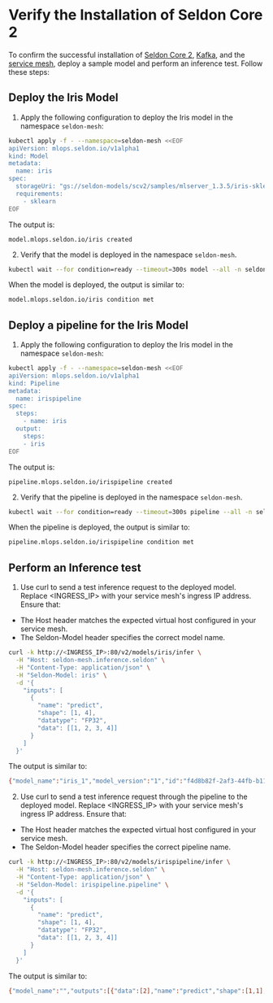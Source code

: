# Verify the Installation of Seldon Core 2

To confirm the successful installation of [Seldon Core 2](/docs-gb/installation/production-environment/README.md), [Kafka](/docs-gb/installation/production-environment/kafka/), and the [service mesh](/docs-gb/installation/production-environment/ingress-controller/istio.md), deploy a sample model and perform an inference test. Follow these steps:

## Deploy the Iris Model

1. Apply the following configuration to deploy the Iris model in the namespace `seldon-mesh`:

```bash
kubectl apply -f - --namespace=seldon-mesh <<EOF
apiVersion: mlops.seldon.io/v1alpha1
kind: Model
metadata:
  name: iris
spec:
  storageUri: "gs://seldon-models/scv2/samples/mlserver_1.3.5/iris-sklearn"
  requirements:
    - sklearn
EOF

```
The output is:
```
model.mlops.seldon.io/iris created
```
2. Verify that the model is deployed in the namespace `seldon-mesh`.
 ```bash
 kubectl wait --for condition=ready --timeout=300s model --all -n seldon-mesh
 ```
 When the model is deployed, the output is similar to:
 ```bash
 model.mlops.seldon.io/iris condition met
 ```  
## Deploy a pipeline for the Iris Model

1. Apply the following configuration to deploy the Iris model in the namespace `seldon-mesh`:

```bash
kubectl apply -f - --namespace=seldon-mesh <<EOF
apiVersion: mlops.seldon.io/v1alpha1
kind: Pipeline
metadata:
  name: irispipeline
spec:
  steps:
    - name: iris
  output:
    steps:
    - iris
EOF
```
The output is:
```
pipeline.mlops.seldon.io/irispipeline created
```
2. Verify that the pipeline is deployed in the namespace `seldon-mesh`.
 ```bash
 kubectl wait --for condition=ready --timeout=300s pipeline --all -n seldon-mesh
 ```
 When the pipeline is deployed, the output is similar to:
 ```bash
 pipeline.mlops.seldon.io/irispipeline condition met
 ``` 

## Perform an Inference test

1. Use curl to send a test inference request to the deployed model. Replace <INGRESS_IP> with your service mesh's ingress IP address.
    Ensure that:
  * The Host header matches the expected virtual host configured in your service mesh.
  * The Seldon-Model header specifies the correct model name.

```bash
curl -k http://<INGRESS_IP>:80/v2/models/iris/infer \
  -H "Host: seldon-mesh.inference.seldon" \
  -H "Content-Type: application/json" \
  -H "Seldon-Model: iris" \
  -d '{
    "inputs": [
      {
        "name": "predict",
        "shape": [1, 4],
        "datatype": "FP32",
        "data": [[1, 2, 3, 4]]
      }
    ]
  }'
```

The output is similar to:
```bash
{"model_name":"iris_1","model_version":"1","id":"f4d8b82f-2af3-44fb-b115-60a269cbfa5e","parameters":{},"outputs":[{"name":"predict","shape":[1,1],"datatype":"INT64","parameters":{"content_type":"np"},"data":[2]}]}
```
2. Use curl to send a test inference request through the pipeline to the deployed model. Replace <INGRESS_IP> with your service mesh's ingress IP address.
  Ensure that:
  * The Host header matches the expected virtual host configured in your service mesh.
  * The Seldon-Model header specifies the correct pipeline name.

```bash
curl -k http://<INGRESS_IP>:80/v2/models/irispipeline/infer \
  -H "Host: seldon-mesh.inference.seldon" \
  -H "Content-Type: application/json" \
  -H "Seldon-Model: irispipeline.pipeline" \
  -d '{
    "inputs": [
      {
        "name": "predict",
        "shape": [1, 4],
        "datatype": "FP32",
        "data": [[1, 2, 3, 4]]
      }
    ]
  }'
```

The output is similar to:
```bash
{"model_name":"","outputs":[{"data":[2],"name":"predict","shape":[1,1],"datatype":"INT64","parameters":{"content_type":"np"}}]}
```  


